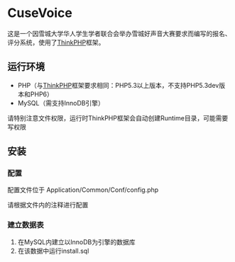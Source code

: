 # CuseVoice

这是一个因雪城大学华人学生学者联合会举办雪城好声音大赛要求而编写的报名、评分系统，使用了[ThinkPHP](http://document.thinkphp.cn)框架。

## 运行环境
* PHP（与[ThinkPHP](http://document.thinkphp.cn)框架要求相同：PHP5.3以上版本，不支持PHP5.3dev版本和PHP6）
* MySQL（需支持InnoDB引擎）

请特别注意文件权限，运行时ThinkPHP框架会自动创建Runtime目录，可能需要写权限

## 安装

### 配置

配置文件位于 Application/Common/Conf/config.php

请根据文件内的注释进行配置

### 建立数据表

1. 在MySQL内建立以InnoDB为引擎的数据库
2. 在该数据中运行install.sql
